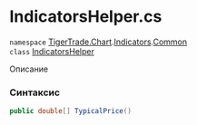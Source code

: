 
# IndicatorsHelper.cs
`namespace` [TigerTrade.Chart](../../../TigerTrade.Chart.md).[Indicators](../../../TigerTrade.Chart/Indicators.md).[Common](../../../TigerTrade.Chart/Indicators/Common.md)  
    `class` [IndicatorsHelper](../../IndicatorsHelper.cs.md)

Описание

### Синтаксис
```csharp
public double[] TypicalPrice()
```


                    
                    